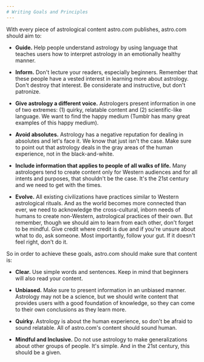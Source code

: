 ```yaml
---
# Writing Goals and Principles
---
```


With every piece of astrological content astro.com publishes, astro.com should aim to:

* **Guide.** Help people understand astrology by using language that teaches users how to interpret astrology in an emotionally healthy manner.

* **Inform.** Don't lecture your readers, especially beginners. Remember that these people have a vested interest in learning more about astrology. Don't destroy that interest. Be considerate and instructive, but don't patronize.

* **Give astrology a different voice.** Astrologers present information in one of two extremes: (1) quirky, relatable content and (2) scientific-like language. We want to find the happy medium (Tumblr has many great examples of this happy medium).

* **Avoid absolutes.** Astrology has a negative reputation for dealing in absolutes and let's face it. We know that just isn't the case. Make sure to point out that astrology deals in the gray areas of the human experience, not in the black-and-white.

* **Include information that applies to people of all walks of life.** Many astrologers tend to create content only for Western audiences and for all intents and purposes, that shouldn't be the case. It's the 21st century and we need to get with the times.

* **Evolve.** All existing civilizations have practices similar to Western astrological rituals. And as the world becomes more connected than ever, we need to acknowledge the cross-cultural, inborn needs of humans to create non-Western, astrological practices of their own. But remember, though we should aim to learn from each other, don't forget to be mindful. Give credit where credit is due and if you're unsure about what to do, ask someone. Most importantly, follow your gut. If it doesn't feel right, don't do it.

So in order to achieve these goals, astro.com should make sure that content is:

* **Clear.** Use simple words and sentences. Keep in mind that beginners will also read your content. 

* **Unbiased.** Make sure to present information in an unbiased manner. Astrology may not be a science, but we should write content that provides users with a good foundation of knowledge, so they can come to their own conclusions as they learn more.

* **Quirky.** Astrology is about the human experience, so don't be afraid to sound relatable. All of astro.com's content should sound human.

* **Mindful and Inclusive.** Do not use astrology to make generalizations about other groups of people. It's simple. And in the 21st century, this should be a given. 
